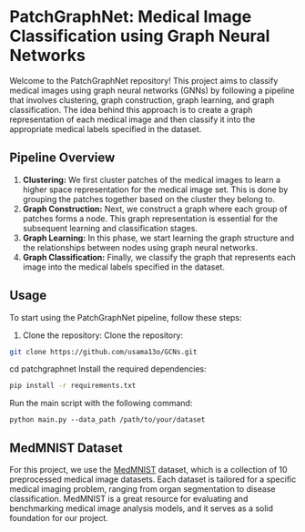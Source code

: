 # PatchGraphNet: Medical Image Classification using Graph Neural Networks

Welcome to the PatchGraphNet repository! This project aims to classify medical images using graph neural networks (GNNs) by following a pipeline that involves clustering, graph construction, graph learning, and graph classification. The idea behind this approach is to create a graph representation of each medical image and then classify it into the appropriate medical labels specified in the dataset.

## Pipeline Overview

1. **Clustering:** We first cluster patches of the medical images to learn a higher space representation for the medical image set. This is done by grouping the patches together based on the cluster they belong to.
2. **Graph Construction:** Next, we construct a graph where each group of patches forms a node. This graph representation is essential for the subsequent learning and classification stages.
3. **Graph Learning:** In this phase, we start learning the graph structure and the relationships between nodes using graph neural networks.
4. **Graph Classification:** Finally, we classify the graph that represents each image into the medical labels specified in the dataset.

## Usage

To start using the PatchGraphNet pipeline, follow these steps:

1. Clone the repository:
Clone the repository:
```bash
git clone https://github.com/usama13o/GCNs.git
```
cd patchgraphnet
Install the required dependencies:
```bash
pip install -r requirements.txt
```
Run the main script with the following command:
```
python main.py --data_path /path/to/your/dataset
```
## MedMNIST Dataset

For this project, we use the [MedMNIST](https://medmnist.com/) dataset, which is a collection of 10 preprocessed medical image datasets. Each dataset is tailored for a specific medical imaging problem, ranging from organ segmentation to disease classification. MedMNIST is a great resource for evaluating and benchmarking medical image analysis models, and it serves as a solid foundation for our project.

